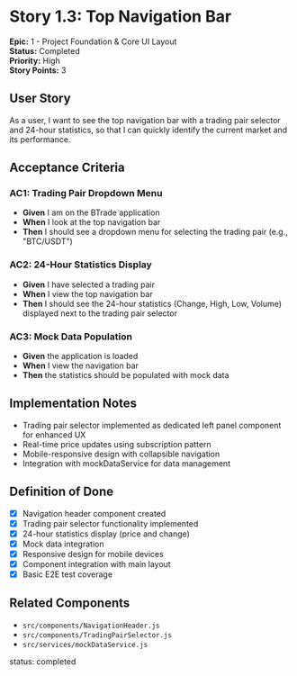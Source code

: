 # Story 1.3: Top Navigation Bar

**Epic:** 1 - Project Foundation & Core UI Layout  
**Status:** Completed  
**Priority:** High  
**Story Points:** 3  

## User Story

As a user, I want to see the top navigation bar with a trading pair selector and 24-hour statistics, so that I can quickly identify the current market and its performance.

## Acceptance Criteria

### AC1: Trading Pair Dropdown Menu
- **Given** I am on the BTrade application
- **When** I look at the top navigation bar
- **Then** I should see a dropdown menu for selecting the trading pair (e.g., "BTC/USDT")

### AC2: 24-Hour Statistics Display
- **Given** I have selected a trading pair
- **When** I view the top navigation bar
- **Then** I should see the 24-hour statistics (Change, High, Low, Volume) displayed next to the trading pair selector

### AC3: Mock Data Population
- **Given** the application is loaded
- **When** I view the navigation bar
- **Then** the statistics should be populated with mock data

## Implementation Notes

- Trading pair selector implemented as dedicated left panel component for enhanced UX
- Real-time price updates using subscription pattern
- Mobile-responsive design with collapsible navigation
- Integration with mockDataService for data management

## Definition of Done

- [x] Navigation header component created
- [x] Trading pair selector functionality implemented
- [x] 24-hour statistics display (price and change)
- [x] Mock data integration
- [x] Responsive design for mobile devices
- [x] Component integration with main layout
- [x] Basic E2E test coverage

## Related Components

- `src/components/NavigationHeader.js`
- `src/components/TradingPairSelector.js`
- `src/services/mockDataService.js`

status: completed